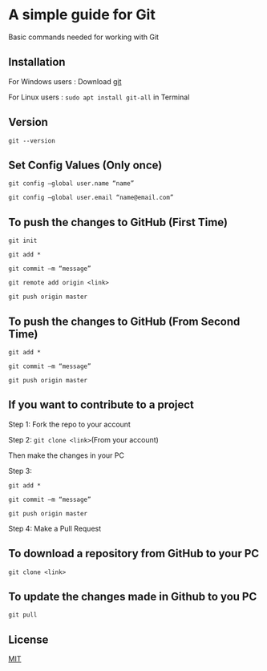 # A simple guide for Git

Basic commands needed for working with Git

## Installation

For Windows users : Download [git](https://git-scm.com/downloads)

For Linux users : ```sudo apt install git-all``` in Terminal

## Version

```git --version```

## Set Config Values (Only once)

```git config –global user.name “name”```

```git config –global user.email “name@email.com”```

## To push the changes to GitHub (First Time)

```git init```

```git add *```

```git commit –m “message”```

```git remote add origin <link>``` 

```git push origin master```

## To push the changes to GitHub (From Second Time)

```git add *```

```git commit –m “message”```

```git push origin master```

## If you want to contribute to a project

Step 1: Fork the repo to your account

Step 2: ```git clone <link>```(From your account)

Then make the changes in your PC

Step 3: 

```git add *```

```git commit –m “message”```

```git push origin master```

Step 4: Make a Pull Request


## To download a repository from GitHub to your PC

```git clone <link>``` 

## To update the changes made in Github to you PC

```git pull``` 





## License
[MIT](https://choosealicense.com/licenses/mit/)
